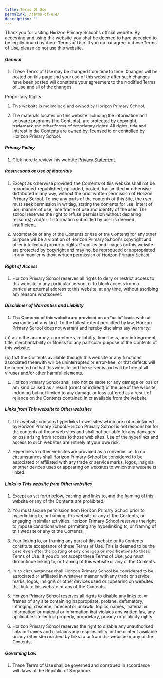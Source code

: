 ```yaml
---
title: Terms Of Use
permalink: /terms-of-use/
description: ""
---
```

Thank you for visiting Horizon Primary School's official website. By accessing and using this website, you shall be deemed to have accepted to be legally bound by these Terms of Use. If you do not agree to these Terms of Use, please do not use this website.

##### General

1.  These Terms of Use may be changed from time to time. Changes will be posted on this page and your use of this website after such changes have been posted will constitute your agreement to the modified Terms of Use and all of the changes.

Proprietary Rights

1.  This website is maintained and owned by Horizon Primary School.
    
2.  The materials located on this website including the information and software programs (the Contents), are protected by copyright, trademark and other forms of proprietary rights. All rights, title and interest in the Contents are owned by, licensed to or controlled by Horizon Primary School.
    

##### Privacy Policy

1. Click here to review this website [Privacy Statement](https://www.gov.sg/privacy-statement).

##### Restrictions on Use of Materials

1.  Except as otherwise provided, the Contents of this website shall not be reproduced, republished, uploaded, posted, transmitted or otherwise distributed in any way, without the prior written permission of Horizon Primary School. To use any parts of the contents of this Site, the user must seek permission in writing, stating the contents for use; intent of use; manner of use; time frame of use and identity of the user. The school reserves the right to refuse permission without declaring reason(s); and/or if information submitted by user is deemed insufficient.
    
2.  Modification of any of the Contents or use of the Contents for any other purpose will be a violation of Horizon Primary School's copyright and other intellectual property rights. Graphics and images on this website are protected by copyright and may not be reproduced or appropriated in any manner without written permission of Horizon Primary School. 
    

##### Right of Access

1. Horizon Primary School reserves all rights to deny or restrict access to this website to any particular person, or to block access from a particular external address to this website, at any time, without ascribing any reasons whatsoever.

##### Disclaimer of Warranties and Liability

1.  The Contents of this website are provided on an “as is” basis without warranties of any kind. To the fullest extent permitted by law, Horizon Primary School does not warrant and hereby disclaims any warranty:

(a) as to the accuracy, correctness, reliability, timeliness, non-infringement, title, merchantability or fitness for any particular purpose of the Contents of this website;

(b) that the Contents available through this website or any functions associated therewith will be uninterrupted or error-free, or that defects will be corrected or that this website and the server is and will be free of all viruses and/or other harmful elements.

1. Horizon Primary School shall also not be liable for any damage or loss of any kind caused as a result (direct or indirect) of the use of the website, including but not limited to any damage or loss suffered as a result of reliance on the Contents contained in or available from the website.

##### Links from This website to Other websites

1.  This website contains hyperlinks to websites which are not maintained by Horizon Primary School.Horizon Primary School is not responsible for the contents of those web sites and shall not be liable for any damages or loss arising from access to those web sites. Use of the hyperlinks and access to such websites are entirely at your own risk.
    
2.  Hyperlinks to other websites are provided as a convenience. In no circumstances shall Horizon Primary School be considered to be associated or affiliated with any trade or service marks, logos, insignia or other devices used or appearing on websites to which this website is linked.
    

##### Links to This website from Other websites

1.  Except as set forth below, caching and links to, and the framing of this website or any of the Contents are prohibited.
    
2.  You must secure permission from Horizon Primary School prior to hyperlinking to, or framing, this website or any of the Contents, or engaging in similar activities. Horizon Primary School reserves the right to impose conditions when permitting any hyperlinking to, or framing of this website or any of the Contents.
    
3.  Your linking to, or framing any part of this website or its Contents constitute acceptance of these Terms of Use. This is deemed to be the case even after the posting of any changes or modifications to these Terms of Use. If you do not accept these Terms of Use, you must discontinue linking to, or framing of this website or any of the Contents.
    
4.  In no circumstances shall Horizon Primary School be considered to be associated or affiliated in whatever manner with any trade or service marks, logos, insignia or other devices used or appearing on websites that link to this website or any of the Contents.
    
5. Horizon Primary School reserves all rights to disable any links to, or frames of any site containing inappropriate, profane, defamatory, infringing, obscene, indecent or unlawful topics, names, material or information, or material or information that violates any written law, any applicable intellectual property, proprietary, privacy or publicity rights.
    
6. Horizon Primary School reserves the right to disable any unauthorised links or frames and disclaims any responsibility for the content available on any other site reached by links to or from this website or any of the Contents.
    

##### Governing Law

1.  These Terms of Use shall be governed and construed in accordance with laws of the Republic of Singapore.